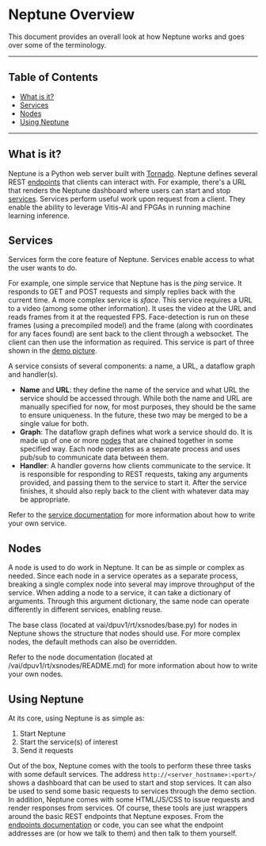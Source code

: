 # Neptune Overview

This document provides an overall look at how Neptune works and goes over some of the terminology.

---
## Table of Contents <!-- omit in toc -->
- [What is it?](#what-is-it)
- [Services](#services)
- [Nodes](#nodes)
- [Using Neptune](#using-neptune)

---

## What is it?

Neptune is a Python web server built with [Tornado](https://www.tornadoweb.org/en/stable/).
Neptune defines several REST [endpoints](endpoints.md) that clients can interact with.
For example, there's a URL that renders the Neptune dashboard where users can start and stop [services](#services).
Services perform useful work upon request from a client.
They enable the ability to leverage Vitis-AI and FPGAs in running machine learning inference.

## Services

Services form the core feature of Neptune.
Services enable access to what the user wants to do.

For example, one simple service that Neptune has is the _ping_ service.
It responds to GET and POST requests and simply replies back with the current time.
A more complex service is _sface_.
This service requires a URL to a video (among some other information).
It uses the video at the URL and reads frames from it at the requested FPS.
Face-detection is run on these frames (using a precompiled model) and the frame (along with coordinates for any faces found) are sent back to the client through a websocket.
The client can then use the information as required.
This service is part of three shown in the [demo picture](./neptune_demo.png).

A service consists of several components: a name, a URL, a dataflow graph and handler(s).
* **Name** and **URL**: they define the name of the service and what URL the service should be accessed through.
While both the name and URL are manually specified for now, for most purposes, they should be the same to ensure uniqueness.
In the future, these two may be merged to be a single value for both.
* **Graph**: The dataflow graph defines what work a service should do.
It is made up of one or more [nodes](#nodes) that are chained together in some specified way.
Each node operates as a separate process and uses pub/sub to communicate data between them.
* **Handler**: A handler governs how clients communicate to the service.
It is responsible for responding to REST requests, taking any arguments provided, and passing them to the service to start it.
After the service finishes, it should also reply back to the client with whatever data may be appropriate.

Refer to the [service documentation](../recipes/README.md) for more information about how to write your own service.

## Nodes

A node is used to do work in Neptune.
It can be as simple or complex as needed.
Since each node in a service operates as a separate process, breaking a single complex node into several may improve throughput of the service.
When adding a node to a service, it can take a dictionary of arguments.
Through this argument dictionary, the same node can operate differently in different services, enabling reuse.

The base class (located at vai/dpuv1/rt/xsnodes/base.py) for nodes in Neptune shows the structure that nodes should use.
For more complex nodes, the default methods can also be overridden.

Refer to the node documentation (located at /vai/dpuv1/rt/xsnodes/README.md) for more information about how to write your own nodes.

## Using Neptune

At its core, using Neptune is as simple as:
1. Start Neptune
2. Start the service(s) of interest
3. Send it requests

Out of the box, Neptune comes with the tools to perform these three tasks with some default services.
The address `http://<server_hostname>:<port>/` shows a dashboard that can be used to start and stop services.
It can also be used to send some basic requests to services through the demo section.
In addition, Neptune comes with some HTML/JS/CSS to issue requests and render responses from services.
Of course, these tools are just wrappers around the basic REST endpoints that Neptune exposes.
From the [endpoints documentation](endpoints.md) or code, you can see what the endpoint addresses are (or how we talk to them) and then talk to them yourself.
